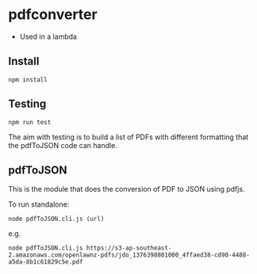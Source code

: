 # pdfconverter

* Used in a lambda

## Install

    npm install
    
## Testing

    npm run test
    
The aim with testing is to build a list of PDFs with different formatting that the pdfToJSON code can handle.

## pdfToJSON

This is the module that does the conversion of PDF to JSON using pdfjs.

To run standalone:

    node pdfToJSON.cli.js (url)
    
e.g.

    node pdfToJSON.cli.js https://s3-ap-southeast-2.amazonaws.com/openlawnz-pdfs/jdo_1376398801000_4ffaed38-cd90-4488-a5da-8b1c61829c5e.pdf